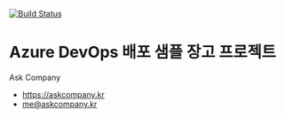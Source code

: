 [![Build Status](https://dev.azure.com/DevOps-iSecure/demo/_apis/build/status/demo-CI?branchName=master)](https://dev.azure.com/DevOps-iSecure/demo/_build/latest?definitionId=1&branchName=master)
# Azure DevOps 배포 샘플 장고 프로젝트

Ask Company

+ https://askcompany.kr
+ me@askcompany.kr

